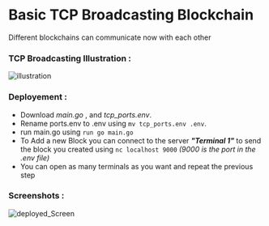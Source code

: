 # Basic TCP Broadcasting Blockchain

Different blockchains can communicate now with each other

### TCP Broadcasting Illustration :

![illustration](https://user-images.githubusercontent.com/60072763/164738471-e2d42b9c-ed18-4d40-afdb-0252b2a9d39e.png)

### Deployement :
- Download *main.go* , and *tcp_ports.env*.
- Rename ports.env to .env using `mv tcp_ports.env .env`.
- run main.go using `run go main.go`
- To Add a new Block you can connect to the server ***"Terminal 1"*** to send the block you created using `nc localhost 9000` *(9000 is the port in the .env file)*
- You can open as many terminals as you want and repeat the previous step


### Screenshots :

![deployed_Screen](https://user-images.githubusercontent.com/60072763/164743177-c4e0e47c-a2a4-4fd4-a430-7cec099fcd1b.PNG)
